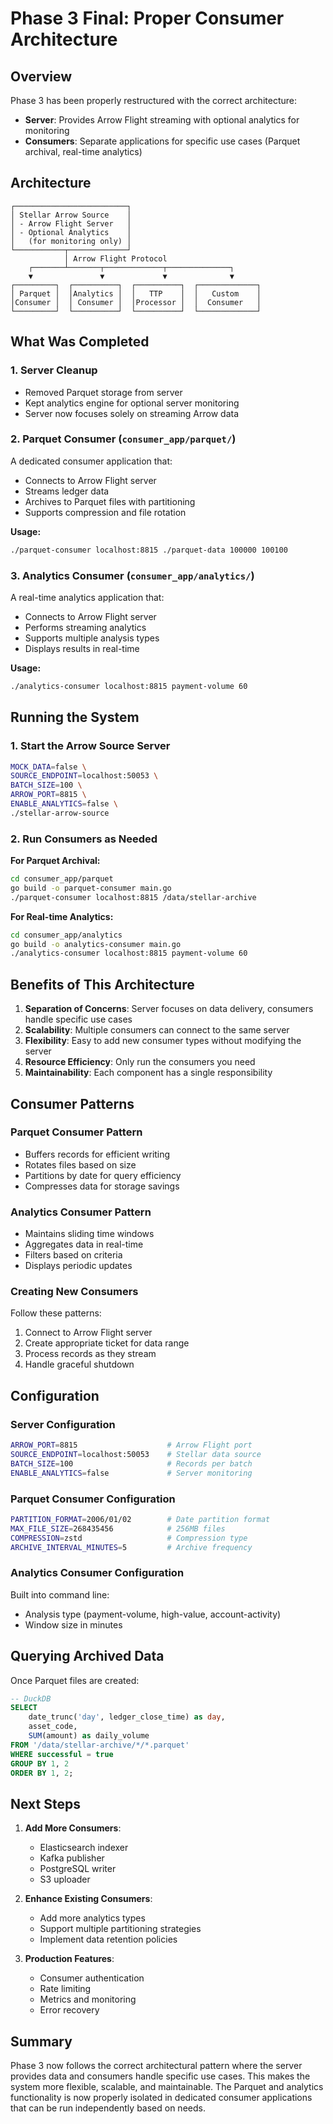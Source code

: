 # Phase 3 Final: Proper Consumer Architecture

## Overview

Phase 3 has been properly restructured with the correct architecture:
- **Server**: Provides Arrow Flight streaming with optional analytics for monitoring
- **Consumers**: Separate applications for specific use cases (Parquet archival, real-time analytics)

## Architecture

```
┌─────────────────────────┐
│ Stellar Arrow Source    │
│ - Arrow Flight Server   │
│ - Optional Analytics    │
│   (for monitoring only) │
└───────────┬─────────────┘
            │ Arrow Flight Protocol
    ┌───────┴───────┬─────────────┬──────────────┐
    ▼               ▼             ▼              ▼
┌─────────┐  ┌──────────┐  ┌──────────┐  ┌─────────────┐
│ Parquet │  │Analytics │  │   TTP    │  │   Custom    │
│Consumer │  │ Consumer │  │Processor │  │  Consumer   │
└─────────┘  └──────────┘  └──────────┘  └─────────────┘
```

## What Was Completed

### 1. Server Cleanup
- Removed Parquet storage from server
- Kept analytics engine for optional server monitoring
- Server now focuses solely on streaming Arrow data

### 2. Parquet Consumer (`consumer_app/parquet/`)
A dedicated consumer application that:
- Connects to Arrow Flight server
- Streams ledger data
- Archives to Parquet files with partitioning
- Supports compression and file rotation

**Usage:**
```bash
./parquet-consumer localhost:8815 ./parquet-data 100000 100100
```

### 3. Analytics Consumer (`consumer_app/analytics/`)
A real-time analytics application that:
- Connects to Arrow Flight server
- Performs streaming analytics
- Supports multiple analysis types
- Displays results in real-time

**Usage:**
```bash
./analytics-consumer localhost:8815 payment-volume 60
```

## Running the System

### 1. Start the Arrow Source Server
```bash
MOCK_DATA=false \
SOURCE_ENDPOINT=localhost:50053 \
BATCH_SIZE=100 \
ARROW_PORT=8815 \
ENABLE_ANALYTICS=false \
./stellar-arrow-source
```

### 2. Run Consumers as Needed

**For Parquet Archival:**
```bash
cd consumer_app/parquet
go build -o parquet-consumer main.go
./parquet-consumer localhost:8815 /data/stellar-archive
```

**For Real-time Analytics:**
```bash
cd consumer_app/analytics
go build -o analytics-consumer main.go
./analytics-consumer localhost:8815 payment-volume 60
```

## Benefits of This Architecture

1. **Separation of Concerns**: Server focuses on data delivery, consumers handle specific use cases
2. **Scalability**: Multiple consumers can connect to the same server
3. **Flexibility**: Easy to add new consumer types without modifying the server
4. **Resource Efficiency**: Only run the consumers you need
5. **Maintainability**: Each component has a single responsibility

## Consumer Patterns

### Parquet Consumer Pattern
- Buffers records for efficient writing
- Rotates files based on size
- Partitions by date for query efficiency
- Compresses data for storage savings

### Analytics Consumer Pattern
- Maintains sliding time windows
- Aggregates data in real-time
- Filters based on criteria
- Displays periodic updates

### Creating New Consumers
Follow these patterns:
1. Connect to Arrow Flight server
2. Create appropriate ticket for data range
3. Process records as they stream
4. Handle graceful shutdown

## Configuration

### Server Configuration
```bash
ARROW_PORT=8815                    # Arrow Flight port
SOURCE_ENDPOINT=localhost:50053    # Stellar data source
BATCH_SIZE=100                     # Records per batch
ENABLE_ANALYTICS=false             # Server monitoring
```

### Parquet Consumer Configuration
```bash
PARTITION_FORMAT=2006/01/02        # Date partition format
MAX_FILE_SIZE=268435456            # 256MB files
COMPRESSION=zstd                   # Compression type
ARCHIVE_INTERVAL_MINUTES=5         # Archive frequency
```

### Analytics Consumer Configuration
Built into command line:
- Analysis type (payment-volume, high-value, account-activity)
- Window size in minutes

## Querying Archived Data

Once Parquet files are created:

```sql
-- DuckDB
SELECT 
    date_trunc('day', ledger_close_time) as day,
    asset_code,
    SUM(amount) as daily_volume
FROM '/data/stellar-archive/*/*.parquet'
WHERE successful = true
GROUP BY 1, 2
ORDER BY 1, 2;
```

## Next Steps

1. **Add More Consumers**:
   - Elasticsearch indexer
   - Kafka publisher
   - PostgreSQL writer
   - S3 uploader

2. **Enhance Existing Consumers**:
   - Add more analytics types
   - Support multiple partitioning strategies
   - Implement data retention policies

3. **Production Features**:
   - Consumer authentication
   - Rate limiting
   - Metrics and monitoring
   - Error recovery

## Summary

Phase 3 now follows the correct architectural pattern where the server provides data and consumers handle specific use cases. This makes the system more flexible, scalable, and maintainable. The Parquet and analytics functionality is now properly isolated in dedicated consumer applications that can be run independently based on needs.